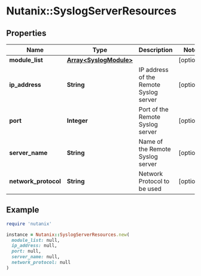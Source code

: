 # Nutanix::SyslogServerResources

## Properties

| Name | Type | Description | Notes |
| ---- | ---- | ----------- | ----- |
| **module_list** | [**Array&lt;SyslogModule&gt;**](SyslogModule.md) |  | [optional] |
| **ip_address** | **String** | IP address of the Remote Syslog server | [optional] |
| **port** | **Integer** | Port of the Remote Syslog server | [optional] |
| **server_name** | **String** | Name of the Remote Syslog server | [optional] |
| **network_protocol** | **String** | Network Protocol to be used | [optional] |

## Example

```ruby
require 'nutanix'

instance = Nutanix::SyslogServerResources.new(
  module_list: null,
  ip_address: null,
  port: null,
  server_name: null,
  network_protocol: null
)
```

